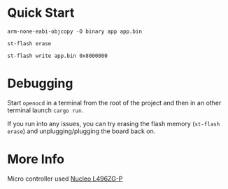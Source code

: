 # Quick Start

`arm-none-eabi-objcopy -O binary app app.bin`

`st-flash erase`

`st-flash write app.bin 0x8000000`

# Debugging

Start `openocd` in a terminal from the root of the project and then in an other terminal launch `cargo run`.

If you run into any issues, you can try erasing the flash memory (`st-flash erase`) and unplugging/plugging the board back on.

# More Info

Micro controller used [Nucleo L496ZG-P](https://www.st.com/en/microcontrollers-microprocessors/stm32l496zg.html?ecmp=tt9470_gl_link_feb2019&rt=db&id=DB3171#resource)

